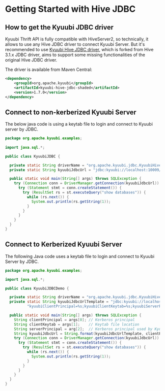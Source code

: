 <!--
- Licensed to the Apache Software Foundation (ASF) under one or more
- contributor license agreements.  See the NOTICE file distributed with
- this work for additional information regarding copyright ownership.
- The ASF licenses this file to You under the Apache License, Version 2.0
- (the "License"); you may not use this file except in compliance with
- the License.  You may obtain a copy of the License at
-
-   http://www.apache.org/licenses/LICENSE-2.0
-
- Unless required by applicable law or agreed to in writing, software
- distributed under the License is distributed on an "AS IS" BASIS,
- WITHOUT WARRANTIES OR CONDITIONS OF ANY KIND, either express or implied.
- See the License for the specific language governing permissions and
- limitations under the License.
-->

# Getting Started with Hive JDBC

## How to get the Kyuubi JDBC driver

Kyuubi Thrift API is fully compatible with HiveServer2, so technically, it allows to use any Hive JDBC driver to connect
Kyuubi Server. But it's recommended to use [Kyuubi Hive JDBC driver](../client/jdbc/kyuubi_jdbc), which is forked from
Hive 3.1.x JDBC driver, aims to support some missing functionalities of the original Hive JDBC driver.

The driver is available from Maven Central:

```xml
<dependency>
    <groupId>org.apache.kyuubi</groupId>
    <artifactId>kyuubi-hive-jdbc-shaded</artifactId>
    <version>1.7.0</version>
</dependency>
```

## Connect to non-kerberized Kyuubi Server

The below java code is using a keytab file to login and connect to Kyuubi server by JDBC.

```java
package org.apache.kyuubi.examples;
  
import java.sql.*;

public class KyuubiJDBC {

  private static String driverName = "org.apache.kyuubi.jdbc.KyuubiHiveDriver";
  private static String kyuubiJdbcUrl = "jdbc:kyuubi://localhost:10009/default;";

  public static void main(String[] args) throws SQLException {
    try (Connection conn = DriverManager.getConnection(kyuubiJdbcUrl)) {
      try (Statement stmt = conn.createStatement()) {
        try (ResultSet rs = st.executeQuery("show databases")) {
          while (rs.next()) {
            System.out.println(rs.getString(1));
          }
        }   
      }
    }
  }
}
```

## Connect to Kerberized Kyuubi Server

The following Java code uses a keytab file to login and connect to Kyuubi Server by JDBC.

```java
package org.apache.kyuubi.examples;

import java.sql.*;

public class KyuubiJDBCDemo {

  private static String driverName = "org.apache.kyuubi.jdbc.KyuubiHiveDriver";
  private static String kyuubiJdbcUrlTemplate = "jdbc:kyuubi://localhost:10009/default;" +
          "kyuubiClientPrincipal=%s;kyuubiClientKeytab=%s;kyuubiServerPrincipal=%s";

  public static void main(String[] args) throws SQLException {
    String clientPrincipal = args[0]; // Kerberos principal
    String clientKeytab = args[1];    // Keytab file location
    String serverPrincipal = arg[2];  // Kerberos principal used by Kyuubi Server
    String kyuubiJdbcUrl = String.format(kyuubiJdbcUrlTemplate, clientPrincipal, clientKeytab, serverPrincipal);
    try (Connection conn = DriverManager.getConnection(kyuubiJdbcUrl)) {
      try (Statement stmt = conn.createStatement()) {
        try (ResultSet rs = st.executeQuery("show databases")) {
          while (rs.next()) {
            System.out.println(rs.getString(1));
          }
        }
      }
    }
  }
}
```

